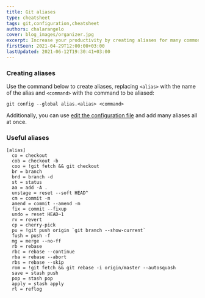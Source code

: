 ```yaml
---
title: Git aliases
type: cheatsheet
tags: git,configuration,cheatsheet
authors: chalarangelo
cover: blog_images/organizer.jpg
excerpt: Increase your productivity by creating aliases for many common git operations.
firstSeen: 2021-04-29T12:00:00+03:00
lastUpdated: 2021-06-12T19:30:41+03:00
---
```


### Creating aliases

Use the command below to create aliases, replacing `<alias>` with the name of the alias and `<command>` with the command to be aliased:

```shell
git config --global alias.<alias> <command>
```

Additionally, you can use [edit the configuration file](/git/s/edit-config) and add many aliases all at once.

### Useful aliases

```editorconfig
[alias]
  co = checkout
  cob = checkout -b
  coo = !git fetch && git checkout
  br = branch
  brd = branch -d
  st = status
  aa = add -A .
  unstage = reset --soft HEAD^
  cm = commit -m
  amend = commit --amend -m
  fix = commit --fixup
  undo = reset HEAD~1
  rv = revert
  cp = cherry-pick
  pu = !git push origin `git branch --show-current`
  fush = push -f
  mg = merge --no-ff
  rb = rebase
  rbc = rebase --continue
  rba = rebase --abort
  rbs = rebase --skip
  rom = !git fetch && git rebase -i origin/master --autosquash
  save = stash push
  pop = stash pop
  apply = stash apply
  rl = reflog
```
